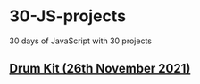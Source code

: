 # 30-JS-projects

30 days of JavaScript with 30 projects

## [Drum Kit (26th November 2021)](https://ajbrohi.github.io/30-JS-projects/01-Drum%20Kit/)

